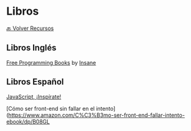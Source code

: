 # Libros

[🔙 Volver Recursos](https://vanessamarely.github.io/recursos-frontend/)


## Libros Inglés

[Free Programming Books](https://www.theinsaneapp.com/2021/01/free-programming-books.html) by [Insane](https://www.theinsaneapp.com/)


## Libros Español

[JavaScript, ¡Inspírate!](https://leanpub.com/javascript-inspirate)

[Cómo ser front-end sin fallar en el intento](https://www.amazon.com/C%C3%B3mo-ser-front-end-fallar-intento-ebook/dp/B08GL

